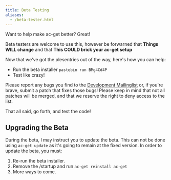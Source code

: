 ```yaml
---
title: Beta Testing
aliases:
  - /beta-tester.html
---
```


Want to help make ac-get better? Great!

Beta testers are welcome to use this, however be forwarned that **Things WILL change** and that **This COULD brick your ac-get setup**

Now that we've got the plesentries out of the way, here's how you can help:


  * Run the beta installer `pastebin run BMg4Cd4P`
  * Test like crazy!

Please report any bugs you find to the [Development Mailinglist](https://lists.darkdna.net/info/acg-devel) or, if you're brave, submit a patch that fixes those bugs! Please keep in mind that not all patches will be merged, and that we reserve the right to deny access to the list.

That all said, go forth, and test the code!



Upgrading the Beta
------------------

During the beta, I may instruct you to update the beta. This can not be done using `ac-get update` as it's going to remain at the fixed version. In order to update the beta, you must:

  1. Re-run the beta installer.
  2. Remove the /startup and run `ac-get reinstall ac-get`
  3. More ways to come.
